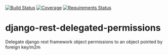 [![Build Status](https://travis-ci.org/mesemus/django-rest-delegated-permissions.svg?branch=master)](https://travis-ci.org/mesemus/django-rest-delegated-permissions)
[![Coverage](https://codecov.io/gh/mesemus/django-rest-delegated-permissions/branch/master/graph/badge.svg)](https://codecov.io/gh/mesemus/django-rest-delegated-permissions)
[![Requirements Status](https://requires.io/github/mesemus/django-rest-delegated-permissions/requirements.svg?branch=master)](https://requires.io/github/mesemus/django-rest-delegated-permissions/requirements/?branch=master)

# django-rest-delegated-permissions
Delegate django rest framework object permissions to an object pointed by foreign key/m2m
